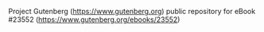 Project Gutenberg (https://www.gutenberg.org) public repository for eBook #23552 (https://www.gutenberg.org/ebooks/23552)
